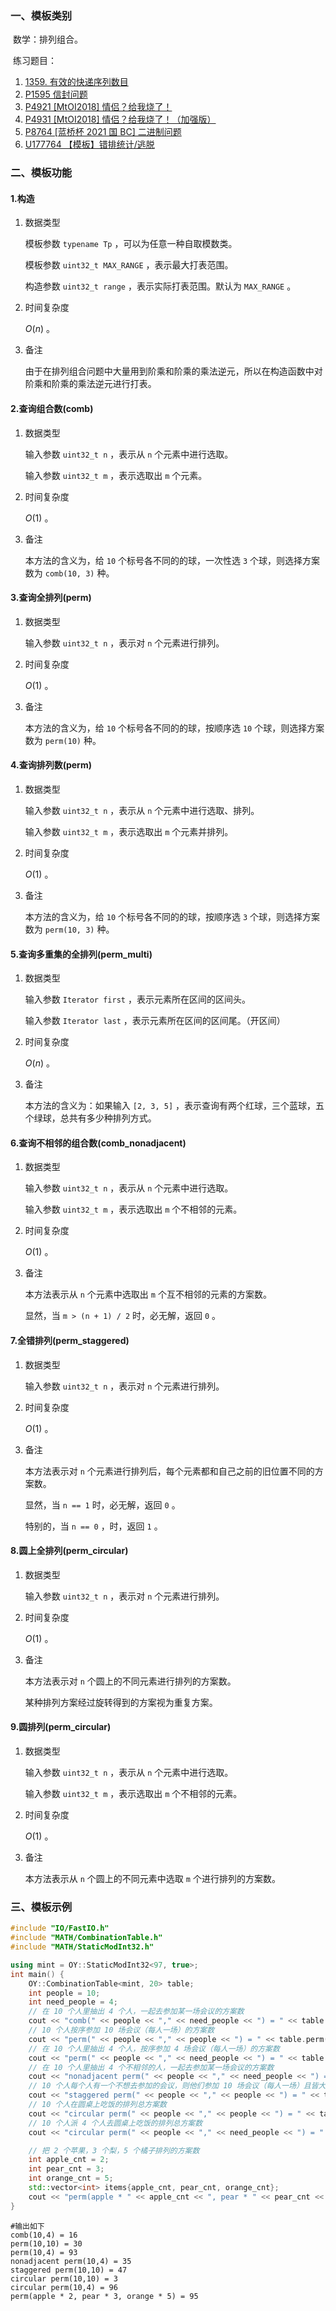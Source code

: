 ### 一、模板类别

​	数学：排列组合。

​	练习题目：

1. [1359. 有效的快递序列数目](https://leetcode.cn/problems/count-all-valid-pickup-and-delivery-options)
2. [P1595 信封问题](https://www.luogu.com.cn/problem/P1595)
3. [P4921 [MtOI2018] 情侣？给我烧了！](https://www.luogu.com.cn/problem/P4921)
4. [P4931 [MtOI2018] 情侣？给我烧了！（加强版）](https://www.luogu.com.cn/problem/P4931)
5. [P8764 [蓝桥杯 2021 国 BC] 二进制问题](https://www.luogu.com.cn/problem/P8764)
6. [U177764 【模板】错排统计/逃脱](https://www.luogu.com.cn/problem/U177764)


### 二、模板功能

#### 1.构造

1. 数据类型

   模板参数 `typename Tp` ，可以为任意一种自取模数类。

   模板参数 `uint32_t MAX_RANGE` ，表示最大打表范围。

   构造参数 `uint32_t range` ，表示实际打表范围。默认为 `MAX_RANGE` 。

2. 时间复杂度

   $O(n)$ 。

3. 备注

   由于在排列组合问题中大量用到阶乘和阶乘的乘法逆元，所以在构造函数中对阶乘和阶乘的乘法逆元进行打表。

#### 2.查询组合数(comb)

1. 数据类型

   输入参数 `uint32_t n` ，表示从 `n` 个元素中进行选取。

   输入参数 `uint32_t m` ，表示选取出 `m` 个元素。

2. 时间复杂度

   $O(1)$ 。
   
3. 备注

   本方法的含义为，给 `10` 个标号各不同的的球，一次性选 `3` 个球，则选择方案数为 `comb(10, 3)` 种。

#### 3.查询全排列(perm)

1. 数据类型

   输入参数 `uint32_t n` ，表示对 `n` 个元素进行排列。

2. 时间复杂度

   $O(1)$ 。
   
3. 备注

   本方法的含义为，给 `10` 个标号各不同的的球，按顺序选 `10` 个球，则选择方案数为 `perm(10)` 种。

#### 4.查询排列数(perm)

1. 数据类型

   输入参数 `uint32_t n` ，表示从 `n` 个元素中进行选取、排列。

   输入参数 `uint32_t m` ，表示选取出 `m` 个元素并排列。

2. 时间复杂度

   $O(1)$ 。
   
3. 备注

   本方法的含义为，给 `10` 个标号各不同的的球，按顺序选 `3` 个球，则选择方案数为 `perm(10, 3)` 种。

#### 5.查询多重集的全排列(perm_multi)

1. 数据类型

   输入参数 `Iterator first` ，表示元素所在区间的区间头。

   输入参数 `Iterator last` ，表示元素所在区间的区间尾。（开区间）

2. 时间复杂度

   $O(n)$ 。

3. 备注

   本方法的含义为：如果输入 `[2, 3, 5]` ，表示查询有两个红球，三个蓝球，五个绿球，总共有多少种排列方式。

#### 6.查询不相邻的组合数(comb_nonadjacent)

1. 数据类型

   输入参数 `uint32_t n` ，表示从 `n` 个元素中进行选取。

   输入参数 `uint32_t m` ，表示选取出 `m` 个不相邻的元素。

2. 时间复杂度

   $O(1)$ 。

3. 备注

   本方法表示从 `n` 个元素中选取出 `m` 个互不相邻的元素的方案数。
   
   显然，当 `m > (n + 1) / 2` 时，必无解，返回 `0` 。

#### 7.全错排列(perm_staggered)

1. 数据类型

   输入参数 `uint32_t n` ，表示对 `n` 个元素进行排列。

2. 时间复杂度

   $O(1)$ 。

3. 备注

   本方法表示对 `n` 个元素进行排列后，每个元素都和自己之前的旧位置不同的方案数。
   
   显然，当 `n == 1` 时，必无解，返回 `0` 。
   
   特别的，当 `n == 0` ，时，返回 `1` 。

#### 8.圆上全排列(perm_circular)

1. 数据类型

   输入参数 `uint32_t n` ，表示对 `n` 个元素进行排列。

2. 时间复杂度

   $O(1)$ 。

3. 备注

   本方法表示对 `n` 个圆上的不同元素进行排列的方案数。
   
   某种排列方案经过旋转得到的方案视为重复方案。

#### 9.圆排列(perm_circular)

1. 数据类型

   输入参数 `uint32_t n` ，表示从 `n` 个元素中进行选取。

   输入参数 `uint32_t m` ，表示选取出 `m` 个不相邻的元素。

2. 时间复杂度

   $O(1)$ 。

3. 备注

   本方法表示从 `n` 个圆上的不同元素中选取 `m` 个进行排列的方案数。

### 三、模板示例

```c++
#include "IO/FastIO.h"
#include "MATH/CombinationTable.h"
#include "MATH/StaticModInt32.h"

using mint = OY::StaticModInt32<97, true>;
int main() {
    OY::CombinationTable<mint, 20> table;
    int people = 10;
    int need_people = 4;
    // 在 10 个人里抽出 4 个人，一起去参加某一场会议的方案数
    cout << "comb(" << people << "," << need_people << ") = " << table.comb(people, need_people) << endl;
    // 10 个人按序参加 10 场会议（每人一场）的方案数
    cout << "perm(" << people << "," << people << ") = " << table.perm(people) << endl;
    // 在 10 个人里抽出 4 个人，按序参加 4 场会议（每人一场）的方案数
    cout << "perm(" << people << "," << need_people << ") = " << table.perm(people, need_people) << endl;
    // 在 10 个人里抽出 4 个不相邻的人，一起去参加某一场会议的方案数
    cout << "nonadjacent perm(" << people << "," << need_people << ") = " << table.comb_nonadjacent(people, need_people) << endl;
    // 10 个人每个人有一个不想去参加的会议，则他们参加 10 场会议（每人一场）且皆大欢喜的总方案数
    cout << "staggered perm(" << people << "," << people << ") = " << table.perm_staggered(people) << endl;
    // 10 个人在圆桌上吃饭的排列总方案数
    cout << "circular perm(" << people << "," << people << ") = " << table.perm_circular(people) << endl;
    // 10 个人派 4 个人去圆桌上吃饭的排列总方案数
    cout << "circular perm(" << people << "," << need_people << ") = " << table.perm_circular(people, need_people) << endl;

    // 把 2 个苹果，3 个梨，5 个橘子排列的方案数
    int apple_cnt = 2;
    int pear_cnt = 3;
    int orange_cnt = 5;
    std::vector<int> items{apple_cnt, pear_cnt, orange_cnt};
    cout << "perm(apple * " << apple_cnt << ", pear * " << pear_cnt << ", orange * " << orange_cnt << ") = " << table.perm_multi(items.begin(), items.end()) << endl;
}
```

```
#输出如下
comb(10,4) = 16
perm(10,10) = 30
perm(10,4) = 93
nonadjacent perm(10,4) = 35
staggered perm(10,10) = 47
circular perm(10,10) = 3
circular perm(10,4) = 96
perm(apple * 2, pear * 3, orange * 5) = 95

```

